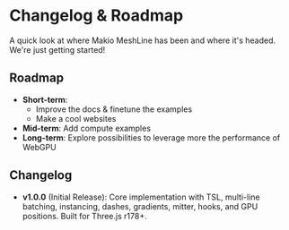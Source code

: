 # Changelog & Roadmap

A quick look at where Makio MeshLine has been and where it's headed. We're just getting started!

## Roadmap

- **Short-term**: 
  - Improve the docs & finetune the examples
  - Make a cool websites
- **Mid-term**: Add compute examples
- **Long-term**: Explore possibilities to leverage more the performance of WebGPU

## Changelog

- **v1.0.0** (Initial Release): Core implementation with TSL, multi-line batching, instancing, dashes, gradients, mitter, hooks, and GPU positions. Built for Three.js r178+.
